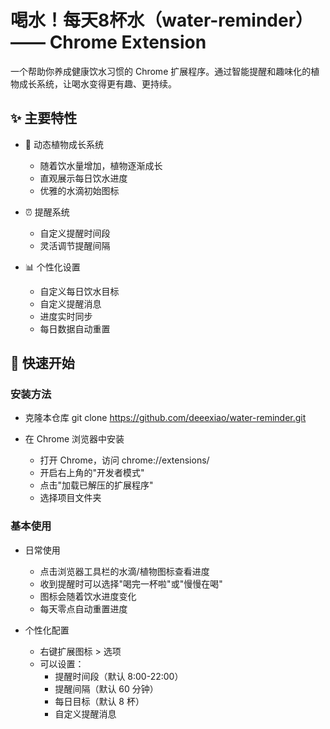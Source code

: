 # 喝水！每天8杯水（water-reminder）—— Chrome Extension

一个帮助你养成健康饮水习惯的 Chrome 扩展程序。通过智能提醒和趣味化的植物成长系统，让喝水变得更有趣、更持续。

## ✨ 主要特性

- 🌱 动态植物成长系统
  - 随着饮水量增加，植物逐渐成长
  - 直观展示每日饮水进度
  - 优雅的水滴初始图标

- ⏰ 提醒系统
  - 自定义提醒时间段
  - 灵活调节提醒间隔

- 📊 个性化设置
  - 自定义每日饮水目标
  - 自定义提醒消息
  - 进度实时同步
  - 每日数据自动重置

## 🚀 快速开始
### 安装方法

- 克隆本仓库
git clone https://github.com/deeexiao/water-reminder.git

- 在 Chrome 浏览器中安装
   - 打开 Chrome，访问 chrome://extensions/
   - 开启右上角的"开发者模式"
   - 点击"加载已解压的扩展程序"
   - 选择项目文件夹
### 基本使用
- 日常使用
   
   - 点击浏览器工具栏的水滴/植物图标查看进度
   - 收到提醒时可以选择"喝完一杯啦"或"慢慢在喝"
   - 图标会随着饮水进度变化
   - 每天零点自动重置进度
- 个性化配置
   
   - 右键扩展图标 > 选项
   - 可以设置：
     - 提醒时间段（默认 8:00-22:00）
     - 提醒间隔（默认 60 分钟）
     - 每日目标（默认 8 杯）
     - 自定义提醒消息
